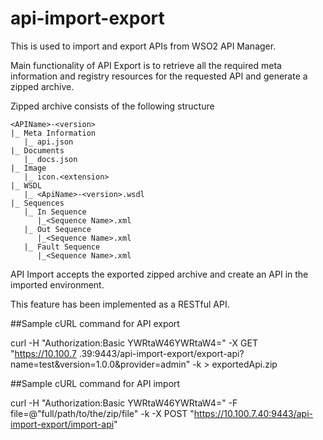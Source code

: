 # api-import-export

This is used to import and export APIs from WSO2 API Manager.

Main functionality of API Export is to retrieve all the required meta information and registry
resources for the requested API and generate a zipped archive.

Zipped archive consists of the following structure

    <APIName>-<version>
    |_ Meta Information
       |_ api.json
    |_ Documents
       |_ docs.json
    |_ Image
       |_ icon.<extension>
    |_ WSDL
       |_ <ApiName>-<version>.wsdl
    |_ Sequences
       |_ In Sequence
          |_<Sequence Name>.xml
       |_ Out Sequence
          |_<Sequence Name>.xml
       |_ Fault Sequence
          |_<Sequence Name>.xml

API Import accepts the exported zipped archive and create an API in the imported environment.

This feature has been implemented as a RESTful API.

##Sample cURL command for API export

curl -H "Authorization:Basic YWRtaW46YWRtaW4=" -X GET "https://10.100.7
.39:9443/api-import-export/export-api?name=test&version=1.0.0&provider=admin"  -k > exportedApi.zip

##Sample cURL command for API import

curl -H "Authorization:Basic YWRtaW46YWRtaW4=" -F file=@"full/path/to/the/zip/file" -k -X
POST "https://10.100.7.40:9443/api-import-export/import-api"


